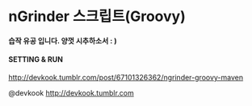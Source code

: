 # nGrinder 스크립트(Groovy) 
#### 습작 유공 입니다. 양껏 시추하소서 : )

#### SETTING & RUN
http://devkook.tumblr.com/post/67101326362/ngrinder-groovy-maven








@devkook
http://devkook.tumblr.com

